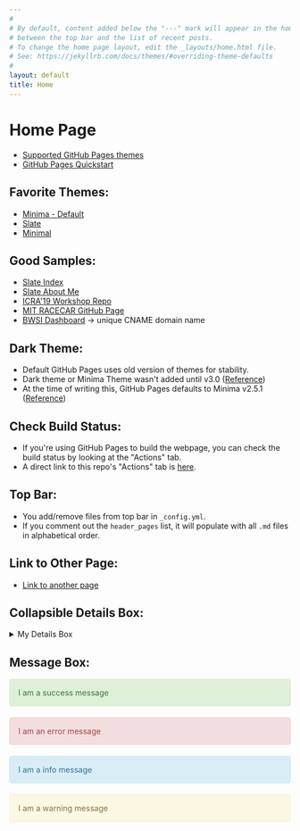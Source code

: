 ```yaml
---
#
# By default, content added below the "---" mark will appear in the home page
# between the top bar and the list of recent posts.
# To change the home page layout, edit the _layouts/home.html file.
# See: https://jekyllrb.com/docs/themes/#overriding-theme-defaults
#
layout: default
title: Home
---
```


# Home Page

* [Supported GitHub Pages themes](https://pages.github.com/themes/)
* [GitHub Pages Quickstart](https://docs.github.com/en/pages/quickstart)

## Favorite Themes:
* [Minima - Default](https://github.com/jekyll/minima)
* [Slate](https://github.com/pages-themes/slate)
* [Minimal](https://github.com/pages-themes/minimal)

## Good Samples:
* [Slate Index](https://raw.githubusercontent.com/pages-themes/slate/master/index.md)
* [Slate About Me](https://raw.githubusercontent.com/pages-themes/slate/master/another-page.md)
* [ICRA'19 Workshop Repo](https://github.com/mit-racecar/icra2019-workshop)
* [MIT RACECAR GitHub Page](https://github.com/mit-racecar/mit-racecar.github.io)
* [BWSI Dashboard](https://github.com/fishberg/bwsi-dashboard) -> unique CNAME domain name

## Dark Theme:
* Default GitHub Pages uses old version of themes for stability.
* Dark theme or Minima Theme wasn't added until v3.0 ([Reference](https://github.com/jekyll/minima#skins))
* At the time of writing this, GitHub Pages defaults to Minima v2.5.1 ([Reference](https://pages.github.com/versions/))

## Check Build Status:
* If you're using GitHub Pages to build the webpage, you can check the build status by looking at the "Actions" tab.
* A direct link to this repo's "Actions" tab is [here](https://github.com/fishberg/github-pages-test/actions).

## Top Bar:
* You add/remove files from top bar in `_config.yml`.
* If you comment out the `header_pages` list, it will populate with all `.md` files in alphabetical order.

## Link to Other Page:
* [Link to another page](./another-page.html)

## Collapsible Details Box:
<details>
<summary>My Details Box</summary>
Here's some books!

![](imgs/books.png)
</details>

## Message Box:

<div style="padding: 15px; border: 1px solid transparent; border-color: transparent; margin-bottom: 20px; border-radius: 4px; color: #3c763d; background-color: #dff0d8; border-color: #d6e9c6;">
I am a success message
</div>

<div style="padding: 15px; border: 1px solid transparent; border-color: transparent; margin-bottom: 20px; border-radius: 4px; color: #a94442; background-color: #f2dede; border-color: #ebccd1;">
I am an error message
</div>

<div style="padding: 15px; border: 1px solid transparent; border-color: transparent; margin-bottom: 20px; border-radius: 4px; color: #31708f; background-color: #d9edf7; border-color: #bce8f1;">
I am a info message
</div>

<div style="padding: 15px; border: 1px solid transparent; border-color: transparent; margin-bottom: 20px; border-radius: 4px; color: #8a6d3b;; background-color: #fcf8e3; border-color: #faebcc;">
I am a warning message
</div>

<!-- Reference: https://stackoverflow.com/questions/58114126/tip-warning-definition-description-boxes-in-markdown -->
